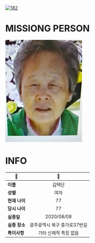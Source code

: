 [![182](https://img.shields.io/badge/%EC%8B%A4%EC%A2%85%EC%8B%A0%EA%B3%A0%EB%8A%94%20%EA%B5%AD%EB%B2%88%EC%97%86%EC%9D%B4-182-blue)](http://safe182.go.kr/index.do)

# MISSIONG PERSON

<img src="./missing_person.jpg">

# INFO

|🔑|💎|
|--|:--:|
|**이름**|김택단|
|**성별**|여자|
|**현재 나이**|77|
|**당시 나이**|77|
|**실종일**|2020/08/08|
|**실종 장소**|광주광역시 북구 중가로37번길 |
|**특이사항**|기타 신체적 특징 없음|
